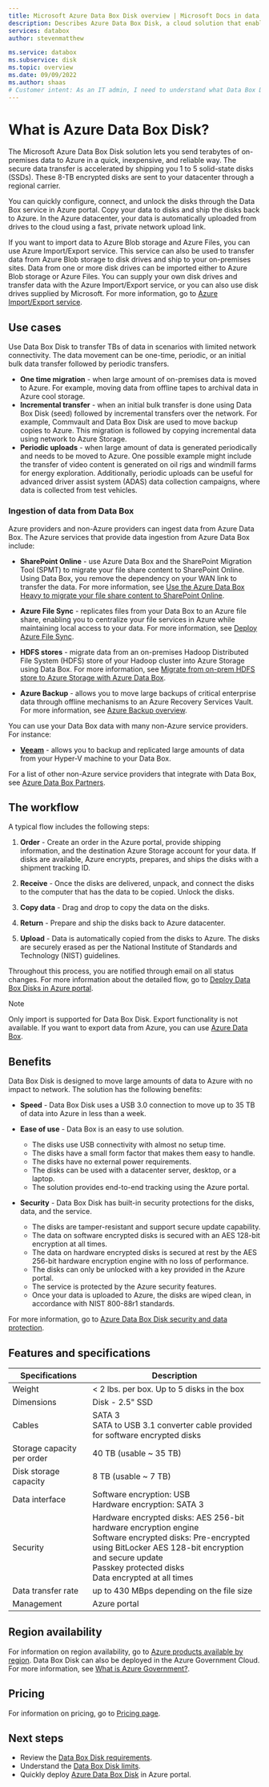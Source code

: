 ```yaml
---
title: Microsoft Azure Data Box Disk overview | Microsoft Docs in data 
description: Describes Azure Data Box Disk, a cloud solution that enables you to transfer large amounts of data into Azure
services: databox
author: stevenmatthew

ms.service: databox
ms.subservice: disk
ms.topic: overview
ms.date: 09/09/2022
ms.author: shaas
# Customer intent: As an IT admin, I need to understand what Data Box Disk is and how it works so I can use it to import on-premises data into Azure.
---
```


# What is Azure Data Box Disk?

The Microsoft Azure Data Box Disk solution lets you send terabytes of on-premises data to Azure in a quick, inexpensive, and reliable way. The secure data transfer is accelerated by shipping you 1 to 5 solid-state disks (SSDs). These 8-TB encrypted disks are sent to your datacenter through a regional carrier.

You can quickly configure, connect, and unlock the disks through the Data Box service in Azure portal. Copy your data to disks and ship the disks back to Azure. In the Azure datacenter, your data is automatically uploaded from drives to the cloud using a fast, private network upload link.

If you want to import data to Azure Blob storage and Azure Files, you can use Azure Import/Export service. This service can also be used to transfer data from Azure Blob storage to disk drives and ship to your on-premises sites. Data from one or more disk drives can be imported either to Azure Blob storage or Azure Files. You can supply your own disk drives and transfer data with the Azure Import/Export service, or you can also use disk drives supplied by Microsoft. For more information, go to [Azure Import/Export service](../import-export/storage-import-export-service.md).

## Use cases

Use Data Box Disk to transfer TBs of data in scenarios with limited network connectivity. The data movement can be one-time, periodic, or an initial bulk data transfer followed by periodic transfers.

- **One time migration** - when large amount of on-premises data is moved to Azure. For example, moving data from offline tapes to archival data in Azure cool storage.
- **Incremental transfer** - when an initial bulk transfer is done using Data Box Disk (seed) followed by incremental transfers over the network. For example, Commvault and Data Box Disk are used to move backup copies to Azure. This migration is followed by copying incremental data using network to Azure Storage.
- **Periodic uploads** - when large amount of data is generated periodically and needs to be moved to Azure. One possible example might include the transfer of video content is generated on oil rigs and windmill farms for energy exploration. Additionally, periodic uploads can be useful for advanced driver assist system (ADAS) data collection campaigns, where data is collected from test vehicles.

### Ingestion of data from Data Box

Azure providers and non-Azure providers can ingest data from Azure Data Box. The Azure services that provide data ingestion from Azure Data Box include:

- **SharePoint Online** - use Azure Data Box and the SharePoint Migration Tool (SPMT) to migrate your file share content to SharePoint Online. Using Data Box, you remove the dependency on your WAN link to transfer the data. For more information, see [Use the Azure Data Box Heavy to migrate your file share content to SharePoint Online](data-box-heavy-migrate-spo.md).

- **Azure File Sync** -  replicates files from your Data Box to an Azure file share, enabling you to centralize your file services in Azure while maintaining local access to your data. For more information, see [Deploy Azure File Sync](../storage/file-sync/file-sync-deployment-guide.md).

- **HDFS stores** - migrate data from an on-premises Hadoop Distributed File System (HDFS) store of your Hadoop cluster into Azure Storage using Data Box. For more information, see [Migrate from on-prem HDFS store to Azure Storage with Azure Data Box](../storage/blobs/data-lake-storage-migrate-on-premises-hdfs-cluster.md).

- **Azure Backup** - allows you to move large backups of critical enterprise data through offline mechanisms to an Azure Recovery Services Vault. For more information, see [Azure Backup overview](../backup/backup-overview.md).

You can use your Data Box data with many non-Azure service providers. For instance:

- **[Veeam](https://helpcenter.veeam.com/docs/backup/hyperv/osr_adding_data_box.html?ver=100)** - allows you to backup and replicated large amounts of data from your Hyper-V machine to your Data Box.

For a list of other non-Azure service providers that integrate with Data Box, see [Azure Data Box Partners](https://cloudchampions.blob.core.windows.net/db-partners/PartnersTable.pdf).

## The workflow

A typical flow includes the following steps:

1. **Order** - Create an order in the Azure portal, provide shipping information, and the destination Azure Storage account for your data. If disks are available, Azure encrypts, prepares, and ships the disks with a shipment tracking ID.

2. **Receive** - Once the disks are delivered, unpack, and connect the disks to the computer that has the data to be copied. Unlock the disks.

3. **Copy data** - Drag and drop to copy the data on the disks.

4. **Return** - Prepare and ship the disks back to Azure datacenter.

5. **Upload** - Data is automatically copied from the disks to Azure. The disks are securely erased as per the National Institute of Standards and Technology (NIST) guidelines.

Throughout this process, you are notified through email on all status changes. For more information about the detailed flow, go to [Deploy Data Box Disks in Azure portal](data-box-disk-quickstart-portal.md).

> [!NOTE]
> Only import is supported for Data Box Disk. Export functionality is not available. If you want to export data from Azure, you can use [Azure Data Box](data-box-overview.md).

## Benefits

Data Box Disk is designed to move large amounts of data to Azure with no impact to network. The solution has the following benefits:

- **Speed** - Data Box Disk uses a USB 3.0 connection to move up to 35 TB of data into Azure in less than a week.

- **Ease of use** - Data Box is an easy to use solution.

  - The disks use USB connectivity with almost no setup time.
  - The disks have a small form factor that makes them easy to handle.
  - The disks have no external power requirements.
  - The disks can be used with a datacenter server, desktop, or a laptop.
  - The solution provides end-to-end tracking using the Azure portal.

- **Security** - Data Box Disk has built-in security protections for the disks, data, and the service.
  - The disks are tamper-resistant and support secure update capability.
  - The data on software encrypted disks is secured with an AES 128-bit encryption at all times.
  - The data on hardware encrypted disks is secured at rest by the AES 256-bit hardware encryption engine with no loss of performance.
  - The disks can only be unlocked with a key provided in the Azure portal.
  - The service is protected by the Azure security features.
  - Once your data is uploaded to Azure, the disks are wiped clean, in accordance with NIST 800-88r1 standards.  

For more information, go to [Azure Data Box Disk security and data protection](data-box-disk-security.md).

## Features and specifications

| Specifications                                          | Description              |
|---------------------------------------------------------|--------------------------|
| Weight                                                  | < 2 lbs. per box. Up to 5 disks in the box                |
| Dimensions                                              | Disk - 2.5" SSD |
| Cables                                                  | SATA 3<br>SATA to USB 3.1 converter cable provided for software encrypted disks |
| Storage capacity per order                              | 40 TB (usable ~ 35 TB)|
| Disk storage capacity                                   | 8 TB (usable ~ 7 TB)|
| Data interface                                          | Software encryption: USB<br>Hardware encryption: SATA 3 |
| Security                                                | Hardware encrypted disks: AES 256-bit hardware encryption engine<br>Software encrypted disks: Pre-encrypted using BitLocker AES 128-bit encryption and secure update <br> Passkey protected disks <br> Data encrypted at all times  |
| Data transfer rate                                      | up to 430 MBps depending on the file size      |
|Management                                               | Azure portal |

## Region availability

For information on region availability, go to [Azure products available by region](https://azure.microsoft.com/global-infrastructure/services/?products=databox&regions=all). Data Box Disk can also be deployed in the Azure Government Cloud. For more information, see [What is Azure Government?](../azure-government/documentation-government-welcome.md).

## Pricing

For information on pricing, go to [Pricing page](https://azure.microsoft.com/pricing/details/databox/disk/).

## Next steps

- Review the [Data Box Disk requirements](data-box-disk-system-requirements.md).
- Understand the [Data Box Disk limits](data-box-disk-limits.md).
- Quickly deploy [Azure Data Box Disk](data-box-disk-quickstart-portal.md) in Azure portal.
